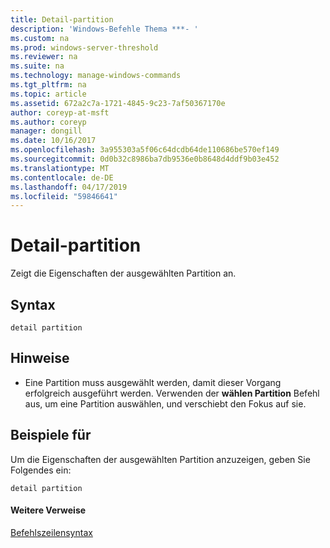 ```yaml
---
title: Detail-partition
description: 'Windows-Befehle Thema ***- '
ms.custom: na
ms.prod: windows-server-threshold
ms.reviewer: na
ms.suite: na
ms.technology: manage-windows-commands
ms.tgt_pltfrm: na
ms.topic: article
ms.assetid: 672a2c7a-1721-4845-9c23-7af50367170e
author: coreyp-at-msft
ms.author: coreyp
manager: dongill
ms.date: 10/16/2017
ms.openlocfilehash: 3a955303a5f06c64dcdb64de110686be570ef149
ms.sourcegitcommit: 0d0b32c8986ba7db9536e0b8648d4ddf9b03e452
ms.translationtype: MT
ms.contentlocale: de-DE
ms.lasthandoff: 04/17/2019
ms.locfileid: "59846641"
---
```

# <a name="detail-partition"></a>Detail-partition



Zeigt die Eigenschaften der ausgewählten Partition an.

## <a name="syntax"></a>Syntax

```
detail partition
```

## <a name="remarks"></a>Hinweise

-   Eine Partition muss ausgewählt werden, damit dieser Vorgang erfolgreich ausgeführt werden. Verwenden der **wählen Partition** Befehl aus, um eine Partition auswählen, und verschiebt den Fokus auf sie.

## <a name="BKMK_examples"></a>Beispiele für

Um die Eigenschaften der ausgewählten Partition anzuzeigen, geben Sie Folgendes ein:
```
detail partition
```

#### <a name="additional-references"></a>Weitere Verweise

[Befehlszeilensyntax](command-line-syntax-key.md)

